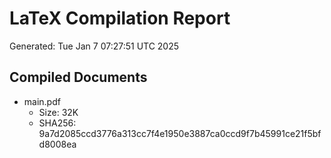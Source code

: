 # LaTeX Compilation Report
Generated: Tue Jan  7 07:27:51 UTC 2025
## Compiled Documents
- main.pdf
  - Size: 32K
  - SHA256: 9a7d2085ccd3776a313cc7f4e1950e3887ca0ccd9f7b45991ce21f5bfd8008ea
